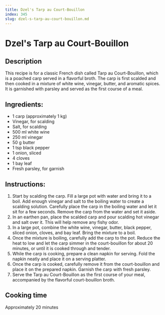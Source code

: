 ```yaml
---
title: Dzel's Tarp au Court-Bouillon
index: 345
slug: dzel-s-tarp-au-court-bouillon.md
---
```


# Dzel's Tarp au Court-Bouillon

## Description
This recipe is for a classic French dish called Tarp au Court-Bouillon, which is a poached carp served in a flavorful broth. The carp is first scalded and then cooked in a mixture of white wine, vinegar, butter, and aromatic spices. It is garnished with parsley and served as the first course of a meal.

## Ingredients:
- 1 carp (approximately 1 kg)
- Vinegar, for scalding
- Salt, for scalding
- 500 ml white wine
- 250 ml vinegar
- 50 g butter
- 1 tsp black pepper
- 1 onion, sliced
- 4 cloves
- 1 bay leaf
- Fresh parsley, for garnish

## Instructions:
1. Start by scalding the carp. Fill a large pot with water and bring it to a boil. Add enough vinegar and salt to the boiling water to create a scalding solution. Carefully place the carp in the boiling water and let it sit for a few seconds. Remove the carp from the water and set it aside.
2. In an earthen pan, place the scalded carp and pour scalding hot vinegar and salt over it. This will help remove any fishy odor.
3. In a large pot, combine the white wine, vinegar, butter, black pepper, sliced onion, cloves, and bay leaf. Bring the mixture to a boil.
4. Once the mixture is boiling, carefully add the carp to the pot. Reduce the heat to low and let the carp simmer in the court-bouillon for about 20 minutes, or until it is cooked through and tender.
5. While the carp is cooking, prepare a clean napkin for serving. Fold the napkin neatly and place it on a serving platter.
6. Once the carp is cooked, carefully remove it from the court-bouillon and place it on the prepared napkin. Garnish the carp with fresh parsley.
7. Serve the Tarp au Court-Bouillon as the first course of your meal, accompanied by the flavorful court-bouillon broth.

## Cooking time
Approximately 20 minutes